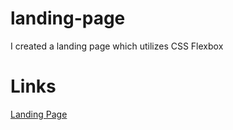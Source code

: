 # landing-page
I created a landing page which utilizes CSS Flexbox

# Links 
[Landing Page](https://www.theodinproject.com/lessons/foundations-landing-page)
